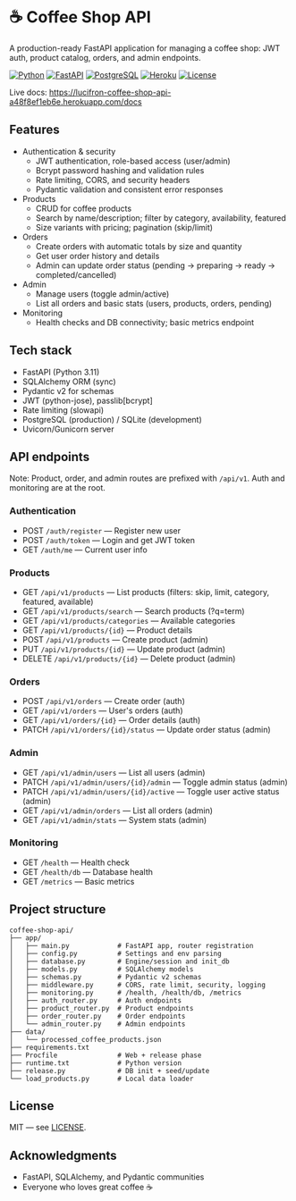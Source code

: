 # ☕ Coffee Shop API

A production-ready FastAPI application for managing a coffee shop: JWT auth, product catalog, orders, and admin endpoints.

[![Python](https://img.shields.io/badge/Python-3.11+-blue.svg)](https://python.org)
[![FastAPI](https://img.shields.io/badge/FastAPI-0.116+-green.svg)](https://fastapi.tiangolo.com)
[![PostgreSQL](https://img.shields.io/badge/PostgreSQL-Ready-blue.svg)](https://postgresql.org)
[![Heroku](https://img.shields.io/badge/Deploy-Heroku-purple.svg)](https://heroku.com)
[![License](https://img.shields.io/badge/License-MIT-yellow.svg)](LICENSE)

Live docs: https://lucifron-coffee-shop-api-a48f8ef1eb6e.herokuapp.com/docs

## Features

- Authentication & security
	- JWT authentication, role-based access (user/admin)
	- Bcrypt password hashing and validation rules
	- Rate limiting, CORS, and security headers
	- Pydantic validation and consistent error responses
- Products
	- CRUD for coffee products
	- Search by name/description; filter by category, availability, featured
	- Size variants with pricing; pagination (skip/limit)
- Orders
	- Create orders with automatic totals by size and quantity
	- Get user order history and details
	- Admin can update order status (pending → preparing → ready → completed/cancelled)
- Admin
	- Manage users (toggle admin/active)
	- List all orders and basic stats (users, products, orders, pending)
- Monitoring
	- Health checks and DB connectivity; basic metrics endpoint

## Tech stack

- FastAPI (Python 3.11)
- SQLAlchemy ORM (sync)
- Pydantic v2 for schemas
- JWT (python-jose), passlib[bcrypt]
- Rate limiting (slowapi)
- PostgreSQL (production) / SQLite (development)
- Uvicorn/Gunicorn server

## API endpoints

Note: Product, order, and admin routes are prefixed with `/api/v1`. Auth and monitoring are at the root.

### Authentication
- POST `/auth/register` — Register new user
- POST `/auth/token` — Login and get JWT token
- GET `/auth/me` — Current user info

### Products
- GET `/api/v1/products` — List products (filters: skip, limit, category, featured, available)
- GET `/api/v1/products/search` — Search products (?q=term)
- GET `/api/v1/products/categories` — Available categories
- GET `/api/v1/products/{id}` — Product details
- POST `/api/v1/products` — Create product (admin)
- PUT `/api/v1/products/{id}` — Update product (admin)
- DELETE `/api/v1/products/{id}` — Delete product (admin)

### Orders
- POST `/api/v1/orders` — Create order (auth)
- GET `/api/v1/orders` — User's orders (auth)
- GET `/api/v1/orders/{id}` — Order details (auth)
- PATCH `/api/v1/orders/{id}/status` — Update order status (admin)

### Admin
- GET `/api/v1/admin/users` — List all users (admin)
- PATCH `/api/v1/admin/users/{id}/admin` — Toggle admin status (admin)
- PATCH `/api/v1/admin/users/{id}/active` — Toggle user active status (admin)
- GET `/api/v1/admin/orders` — List all orders (admin)
- GET `/api/v1/admin/stats` — System stats (admin)

### Monitoring
- GET `/health` — Health check
- GET `/health/db` — Database health
- GET `/metrics` — Basic metrics

## Project structure

```
coffee-shop-api/
├── app/
│   ├── main.py            # FastAPI app, router registration
│   ├── config.py          # Settings and env parsing
│   ├── database.py        # Engine/session and init_db
│   ├── models.py          # SQLAlchemy models
│   ├── schemas.py         # Pydantic v2 schemas
│   ├── middleware.py      # CORS, rate limit, security, logging
│   ├── monitoring.py      # /health, /health/db, /metrics
│   ├── auth_router.py     # Auth endpoints
│   ├── product_router.py  # Product endpoints
│   ├── order_router.py    # Order endpoints
│   └── admin_router.py    # Admin endpoints
├── data/
│   └── processed_coffee_products.json
├── requirements.txt
├── Procfile               # Web + release phase
├── runtime.txt            # Python version
├── release.py             # DB init + seed/update
└── load_products.py       # Local data loader
```

## License

MIT — see [LICENSE](LICENSE).

## Acknowledgments

- FastAPI, SQLAlchemy, and Pydantic communities
- Everyone who loves great coffee ☕